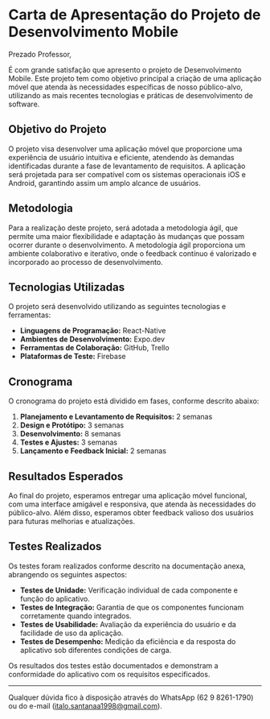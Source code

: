 # Carta de Apresentação do Projeto de Desenvolvimento Mobile

Prezado Professor,

É com grande satisfação que apresento o projeto de Desenvolvimento Mobile. Este projeto tem como objetivo principal a criação de uma aplicação móvel que atenda às necessidades específicas de nosso público-alvo, utilizando as mais recentes tecnologias e práticas de desenvolvimento de software.

## Objetivo do Projeto

O projeto visa desenvolver uma aplicação móvel que proporcione uma experiência de usuário intuitiva e eficiente, atendendo às demandas identificadas durante a fase de levantamento de requisitos. A aplicação será projetada para ser compatível com os sistemas operacionais iOS e Android, garantindo assim um amplo alcance de usuários.

## Metodologia

Para a realização deste projeto, será adotada a metodologia ágil, que permite uma maior flexibilidade e adaptação às mudanças que possam ocorrer durante o desenvolvimento. A metodologia ágil proporciona um ambiente colaborativo e iterativo, onde o feedback contínuo é valorizado e incorporado ao processo de desenvolvimento.

## Tecnologias Utilizadas

O projeto será desenvolvido utilizando as seguintes tecnologias e ferramentas:

- **Linguagens de Programação:** React-Native
- **Ambientes de Desenvolvimento:** Expo.dev
- **Ferramentas de Colaboração:** GitHub, Trello
- **Plataformas de Teste:** Firebase

## Cronograma

O cronograma do projeto está dividido em fases, conforme descrito abaixo:

1. **Planejamento e Levantamento de Requisitos:** 2 semanas
2. **Design e Protótipo:** 3 semanas
3. **Desenvolvimento:** 8 semanas
4. **Testes e Ajustes:** 3 semanas
5. **Lançamento e Feedback Inicial:** 2 semanas

## Resultados Esperados

Ao final do projeto, esperamos entregar uma aplicação móvel funcional, com uma interface amigável e responsiva, que atenda às necessidades do público-alvo. Além disso, esperamos obter feedback valioso dos usuários para futuras melhorias e atualizações.

## Testes Realizados

Os testes foram realizados conforme descrito na documentação anexa, abrangendo os seguintes aspectos:

- **Testes de Unidade:** Verificação individual de cada componente e função do aplicativo.
- **Testes de Integração:** Garantia de que os componentes funcionam corretamente quando integrados.
- **Testes de Usabilidade:** Avaliação da experiência do usuário e da facilidade de uso da aplicação.
- **Testes de Desempenho:** Medição da eficiência e da resposta do aplicativo sob diferentes condições de carga.

Os resultados dos testes estão documentados e demonstram a conformidade do aplicativo com os requisitos especificados.

---

Qualquer dúvida fico à disposição através do WhatsApp (62 9 8261-1790) ou do e-mail (italo.santanaa1998@gmail.com).
